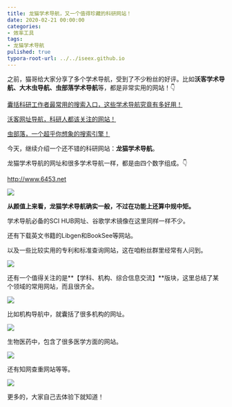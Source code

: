 ```yaml
---
title: 龙猫学术导航，又一个值得珍藏的科研网站！
date: 2020-02-21 00:00:00
categories:
- 效率工具
tags:
- 龙猫学术导航
pulished: true
typora-root-url: ../../iseex.github.io
---
```


之前，猫哥给大家分享了多个学术导航，受到了不少粉丝的好评。比如**沃客学术导航、大木虫导航、虫部落学术导航**等，都是非常实用的网站！👇

[囊括科研工作者最常用的搜索入口，这些学术导航究竟有多好用！](http://mp.weixin.qq.com/s?__biz=MzAxNzgyMDg0MQ==&mid=2650452296&idx=1&sn=01d224c59dbc8e402e79a265a3b3536e&chksm=83d1ac8eb4a625980eac4b4b5068674e1fe6a497b647742426f0ef3c5866b674a1cb9e80275d&scene=21#wechat_redirect)

[沃客网址导航，科研人都该关注的网站！](http://mp.weixin.qq.com/s?__biz=MzAxNzgyMDg0MQ==&mid=2650455621&idx=1&sn=8e245f063d78f75a916aa5a8688272bc&chksm=83d1a383b4a62a95350e867599038a7921303c97c2ae975ed6b8f4ab0c625230eefe7e54a014&scene=21#wechat_redirect)

[虫部落，一个超乎你想象的搜索引擎！](http://mp.weixin.qq.com/s?__biz=MzAxNzgyMDg0MQ==&mid=2650456395&idx=3&sn=d6dac93b1d18ca9b8d5c1773c13f2a20&chksm=83d1dc8db4a6559bcbce3ba708f34ee501f9592f7a3effa297cc187398d8a109c6d4ebf0c688&scene=21#wechat_redirect)

今天，继续介绍一个还不错的科研网站：**龙猫学术导航**。

龙猫学术导航的网址和很多学术导航一样，都是由四个数字组成。👇

http://www.6453.net

![](https://upload-images.jianshu.io/upload_images/2787497-13dfc884ab5ad104?imageMogr2/auto-orient/strip%7CimageView2/2/w/1240)

**从颜值上来看，龙猫学术导航确实一般，不过在功能上还算中规中矩。**

学术导航必备的SCI HUB网址、谷歌学术镜像在这里同样一样不少。

还有下载英文书籍的Libgen和BookSee等网站。

以及一些比较实用的专利和标准查询网站，这在咱粉丝群里经常有人问到。

![](https://upload-images.jianshu.io/upload_images/2787497-2604e50a03551214?imageMogr2/auto-orient/strip%7CimageView2/2/w/1240)

还有一个值得关注的是**【学科、机构、综合信息交流】**版块，这里总结了某个领域的常用网站，而且很齐全。

![](https://upload-images.jianshu.io/upload_images/2787497-1c3e123e99e1f740?imageMogr2/auto-orient/strip%7CimageView2/2/w/1240)

比如机构导航中，就囊括了很多机构的网址。

![](https://upload-images.jianshu.io/upload_images/2787497-8707630101b6ede3?imageMogr2/auto-orient/strip%7CimageView2/2/w/1240)

生物医药中，包含了很多医学方面的网站。

![](https://upload-images.jianshu.io/upload_images/2787497-0d154e6fd5b0bcb2?imageMogr2/auto-orient/strip%7CimageView2/2/w/1240)

还有知网查重网站等等。

![](https://upload-images.jianshu.io/upload_images/2787497-721c06bc28582f1e?imageMogr2/auto-orient/strip%7CimageView2/2/w/1240)

更多的，大家自己去体验下就知道！
